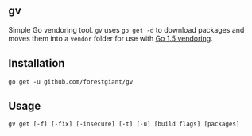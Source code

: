 ## gv
Simple Go vendoring tool. `gv` uses `go get -d` to download packages and moves them into a `vendor` folder for use with [Go 1.5 vendoring](https://docs.google.com/document/d/1Bz5-UB7g2uPBdOx-rw5t9MxJwkfpx90cqG9AFL0JAYo/edit). 

## Installation
`go get -u github.com/forestgiant/gv`

## Usage
`gv get [-f] [-fix] [-insecure] [-t] [-u] [build flags] [packages]` 
